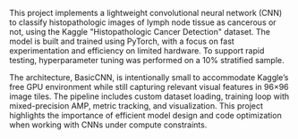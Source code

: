 This project implements a lightweight convolutional neural network (CNN) to classify histopathologic images of lymph node tissue as cancerous or not, using the Kaggle "Histopathologic Cancer Detection" dataset. The model is built and trained using PyTorch, with a focus on fast experimentation and efficiency on limited hardware. To support rapid testing, hyperparameter tuning was performed on a 10% stratified sample.

The architecture, BasicCNN, is intentionally small to accommodate Kaggle’s free GPU environment while still capturing relevant visual features in 96×96 image tiles. The pipeline includes custom dataset loading, training loop with mixed-precision AMP, metric tracking, and visualization. This project highlights the importance of efficient model design and code optimization when working with CNNs under compute constraints.
